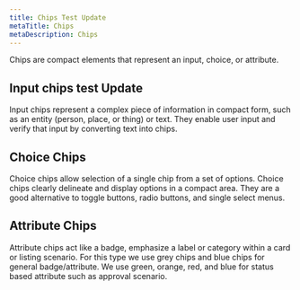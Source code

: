 ```yaml
---
title: Chips Test Update
metaTitle: Chips
metaDescription: Chips
---
```

Chips are compact elements that represent an input, choice, or attribute.

## Input chips test Update

Input chips represent a complex piece of information in compact form, such as an entity (person, place, or thing) or text. They enable user input and verify that input by converting text into chips.

## Choice Chips

Choice chips allow selection of a single chip from a set of options. Choice chips clearly delineate and display options in a compact area. They are a good alternative to toggle buttons, radio buttons, and single select menus.

## Attribute Chips

Attribute chips act like a badge, emphasize a label or category within a card or listing scenario. For this type we use grey chips and blue chips for general badge/attribute. We use green, orange, red, and blue for status based attribute such as approval scenario.